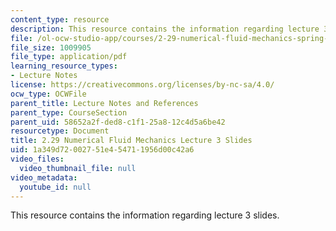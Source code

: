 ```yaml
---
content_type: resource
description: This resource contains the information regarding lecture 3 slides.
file: /ol-ocw-studio-app/courses/2-29-numerical-fluid-mechanics-spring-2015/1a349d72002751e454711956d00c42a6_MIT2_29S15_Lecture3.pdf
file_size: 1009905
file_type: application/pdf
learning_resource_types:
- Lecture Notes
license: https://creativecommons.org/licenses/by-nc-sa/4.0/
ocw_type: OCWFile
parent_title: Lecture Notes and References
parent_type: CourseSection
parent_uid: 58652a2f-ded8-c1f1-25a8-12c4d5a6be42
resourcetype: Document
title: 2.29 Numerical Fluid Mechanics Lecture 3 Slides
uid: 1a349d72-0027-51e4-5471-1956d00c42a6
video_files:
  video_thumbnail_file: null
video_metadata:
  youtube_id: null
---
```

This resource contains the information regarding lecture 3 slides.